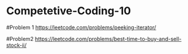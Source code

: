 # Competetive-Coding-10
#Problem 1
https://leetcode.com/problems/peeking-iterator/

#Problem2
https://leetcode.com/problems/best-time-to-buy-and-sell-stock-ii/